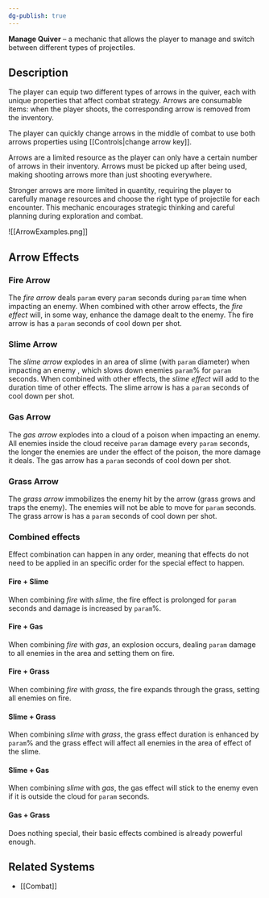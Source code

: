 ```yaml
---
dg-publish: true
---
```

**Manage Quiver** – a mechanic that allows the player to manage and switch between different types of projectiles.
## Description
The player can equip two different types of arrows in the quiver, each with unique properties that affect combat strategy. Arrows are consumable items: when the player shoots, the corresponding arrow is removed from the inventory. 

The player can quickly change arrows in the middle of combat to use both arrows properties using [[Controls|change arrow key]].

Arrows are a limited resource as the player can only have a certain number of arrows in their inventory. Arrows must be picked up after being used, making shooting arrows more than just shooting everywhere. 

Stronger arrows are more limited in quantity, requiring the player to carefully manage resources and choose the right type of projectile for each encounter. This mechanic encourages strategic thinking and careful planning during exploration and combat.

![[ArrowExamples.png]]
## Arrow Effects

### Fire Arrow
The *fire arrow* deals `param` every `param` seconds during  `param` time when impacting an enemy. When combined with other arrow effects, the *fire effect* will, in some way, enhance the damage dealt to the enemy.
The fire arrow is has a `param` seconds of cool down per shot.

### Slime Arrow
The *slime arrow* explodes in an area of slime (with `param` diameter) when impacting an enemy , which slows down enemies `param`% for `param` seconds. When combined with other effects, the *slime effect* will add to the duration time of other effects.
The slime arrow is has a `param` seconds of cool down per shot.

### Gas Arrow
The *gas arrow* explodes into a cloud of a poison when impacting an enemy. All enemies inside the cloud receive `param` damage every `param` seconds, the longer the enemies are under the effect of the poison, the more damage it deals.
The gas arrow has a `param` seconds of cool down per shot.

### Grass Arrow
The *grass arrow* immobilizes the enemy hit by the arrow (grass grows and traps the enemy). The enemies will not be able to move for `param` seconds. 
The grass arrow is has a `param` seconds of cool down per shot.

### Combined effects
Effect combination can happen in any order, meaning that effects do not need to be applied in an specific order for the special effect to happen.

#### Fire + Slime
When combining *fire* with *slime*, the fire effect is prolonged for `param` seconds and damage is increased by `param`%.

#### Fire + Gas
When combining *fire* with *gas*, an explosion occurs, dealing `param` damage to all enemies in the area and setting them on fire.

#### Fire + Grass
When combining *fire* with *grass*, the fire expands through the grass, setting all enemies on fire.

#### Slime + Grass
When combining *slime* with *grass*, the grass effect duration is enhanced by `param`% and the grass effect will affect all enemies in the area of effect of the slime.

#### Slime + Gas
When combining *slime* with *gas*, the gas effect will stick to the enemy even if it is outside the cloud for `param` seconds.

#### Gas + Grass
Does nothing special, their basic effects combined is already powerful enough. 

## Related Systems
- [[Combat]]
